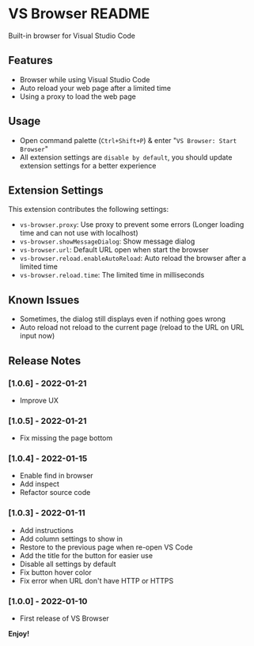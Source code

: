 # VS Browser README

Built-in browser for Visual Studio Code

## Features

- Browser while using Visual Studio Code
- Auto reload your web page after a limited time
- Using a proxy to load the web page

## Usage

- Open command palette (`Ctrl+Shift+P`) & enter "`VS Browser: Start Browser`"
- All extension settings are `disable by default`, you should update extension settings for a better experience

## Extension Settings

This extension contributes the following settings:

* `vs-browser.proxy`: Use proxy to prevent some errors (Longer loading time and can not use with localhost)
* `vs-browser.showMessageDialog`: Show message dialog
* `vs-browser.url`: Default URL open when start the browser
* `vs-browser.reload.enableAutoReload`: Auto reload the browser after a limited time
* `vs-browser.reload.time`: The limited time in milliseconds

## Known Issues

* Sometimes, the dialog still displays even if nothing goes wrong
* Auto reload not reload to the current page (reload to the URL on URL input now)

## Release Notes

### [1.0.6] - 2022-01-21

- Improve UX

### [1.0.5] - 2022-01-21

- Fix missing the page bottom

### [1.0.4] - 2022-01-15

- Enable find in browser
- Add inspect
- Refactor source code

### [1.0.3] - 2022-01-11

- Add instructions
- Add column settings to show in
- Restore to the previous page when re-open VS Code
- Add the title for the button for easier use
- Disable all settings by default
- Fix button hover color
- Fix error when URL don't have HTTP or HTTPS

### [1.0.0] - 2022-01-10

- First release of VS Browser

**Enjoy!**
